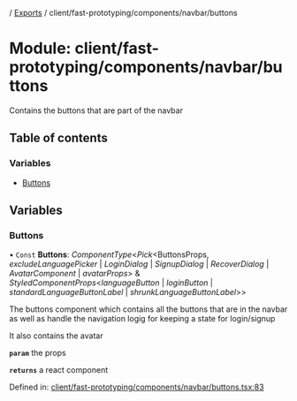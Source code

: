 [](../README.md) / [Exports](../modules.md) / client/fast-prototyping/components/navbar/buttons

# Module: client/fast-prototyping/components/navbar/buttons

Contains the buttons that are part of the navbar

## Table of contents

### Variables

- [Buttons](client_fast_prototyping_components_navbar_buttons.md#buttons)

## Variables

### Buttons

• `Const` **Buttons**: *ComponentType*<*Pick*<ButtonsProps, *excludeLanguagePicker* \| *LoginDialog* \| *SignupDialog* \| *RecoverDialog* \| *AvatarComponent* \| *avatarProps*\> & *StyledComponentProps*<*languageButton* \| *loginButton* \| *standardLanguageButtonLabel* \| *shrunkLanguageButtonLabel*\>\>

The buttons component which contains all the buttons that are in the navbar as well
as handle the navigation logig for keeping a state for login/signup

It also contains the avatar

**`param`** the props

**`returns`** a react component

Defined in: [client/fast-prototyping/components/navbar/buttons.tsx:83](https://github.com/onzag/itemize/blob/5fcde7cf/client/fast-prototyping/components/navbar/buttons.tsx#L83)
